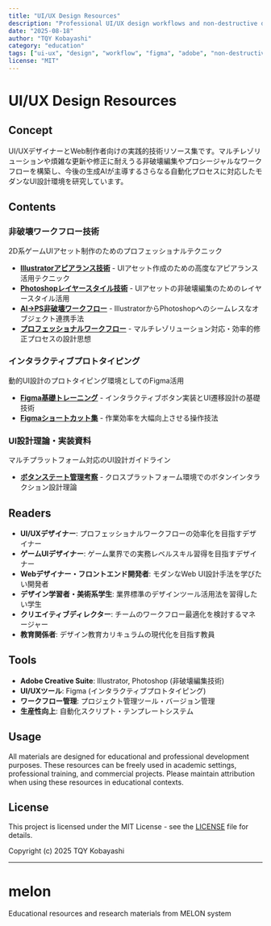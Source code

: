 ```yaml
---
title: "UI/UX Design Resources"
description: "Professional UI/UX design workflows and non-destructive design techniques"
date: "2025-08-18"
author: "TQY Kobayashi"
category: "education"
tags: ["ui-ux", "design", "workflow", "figma", "adobe", "non-destructive"]
license: "MIT"
---
```

# UI/UX Design Resources

## Concept

UI/UXデザイナーとWeb制作者向けの実践的技術リソース集です。マルチレゾリューションや煩雑な更新や修正に耐えうる非破壊編集やプロシージャルなワークフローを構築し、今後の生成AIが主導するさらなる自動化プロセスに対応したモダンなUI設計環境を研究しています。

## Contents

### 非破壊ワークフロー技術

2D系ゲームUIアセット制作のためのプロフェッショナルテクニック

- **[Illustratorアピアランス技術](illustrator-appearance-techniques.md)** - UIアセット作成のための高度なアピアランス活用テクニック
- **[Photoshopレイヤースタイル技術](photoshop-layer-styles-techniques.md)** - UIアセットの非破壊編集のためのレイヤースタイル活用
- **[AI→PS非破壊ワークフロー](ai-ps-nondestructive-workflow.md)** - IllustratorからPhotoshopへのシームレスなオブジェクト連携手法
- **[プロフェッショナルワークフロー](professional-design-workflow.md)** - マルチレゾリューション対応・効率的修正プロセスの設計思想

### インタラクティブプロトタイピング

動的UI設計のプロトタイピング環境としてのFigma活用

- **[Figma基礎トレーニング](figma-basic-training.md)** - インタラクティブボタン実装とUI遷移設計の基礎技術
- **[Figmaショートカット集](figma-shortcut-keys.md)** - 作業効率を大幅向上させる操作技法

### UI設計理論・実装資料

マルチプラットフォーム対応のUI設計ガイドライン

- **[ボタンステート管理考察](button-state-management.md)** - クロスプラットフォーム環境でのボタンインタラクション設計理論

## Readers

- **UI/UXデザイナー**: プロフェッショナルワークフローの効率化を目指すデザイナー
- **ゲームUIデザイナー**: ゲーム業界での実務レベルスキル習得を目指すデザイナー
- **Webデザイナー・フロントエンド開発者**: モダンなWeb UI設計手法を学びたい開発者
- **デザイン学習者・美術系学生**: 業界標準のデザインツール活用法を習得したい学生
- **クリエイティブディレクター**: チームのワークフロー最適化を検討するマネージャー
- **教育関係者**: デザイン教育カリキュラムの現代化を目指す教員

## Tools

- **Adobe Creative Suite**: Illustrator, Photoshop (非破壊編集技術)
- **UI/UXツール**: Figma (インタラクティブプロトタイピング)
- **ワークフロー管理**: プロジェクト管理ツール・バージョン管理
- **生産性向上**: 自動化スクリプト・テンプレートシステム

## Usage

All materials are designed for educational and professional development purposes. These resources can be freely used in academic settings, professional training, and commercial projects. Please maintain attribution when using these resources in educational contexts.

## License

This project is licensed under the MIT License - see the [LICENSE](../../LICENSE) file for details.

Copyright (c) 2025 TQY Kobayashi

---

# melon
Educational resources and research materials from MELON system
